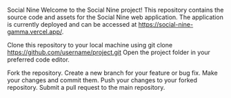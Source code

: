 Social Nine
Welcome to the Social Nine project! This repository contains the source code and assets for the Social Nine web application. The application is currently deployed and can be accessed at https://social-nine-gamma.vercel.app/.

Clone this repository to your local machine using git clone https://github.com/username/project.git
Open the project folder in your preferred code editor.

Fork the repository.
Create a new branch for your feature or bug fix.
Make your changes and commit them.
Push your changes to your forked repository.
Submit a pull request to the main repository.


